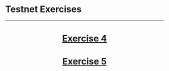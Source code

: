 # Testnet Exercises
-----

<!-- panels:start -->

<!-- div:right-panel -->
   <center>
  <a href="../#/Exercises/exercise-4">
<!-- <img src="../_media/ex4.jpeg"
     width=400" height="300"> -->
       <center><h1>Exercise 4</h1></center>
  </a>
  </center>

   <center>
  <a href="../#/Exercises/exercise-5">
<!-- <img src="../_media/ex4.jpeg"
     width=400" height="300"> -->
       <center><h1>Exercise 5</h1></center>
  </a>
  </center>

<!-- div:right-panel -->


<!-- panels:end -->